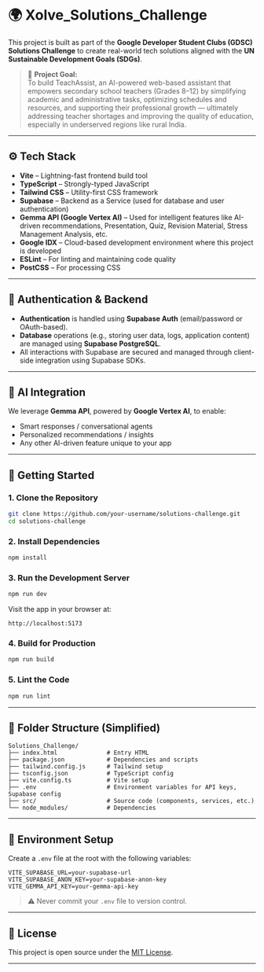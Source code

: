 # 🌍 Xolve_Solutions_Challenge

This project is built as part of the **Google Developer Student Clubs (GDSC) Solutions Challenge** to create real-world tech solutions aligned with the **UN Sustainable Development Goals (SDGs)**.

> 📌 **Project Goal:**  
> To build TeachAssist, an AI-powered web-based assistant that empowers secondary school teachers (Grades 8–12) by simplifying academic and administrative tasks, optimizing schedules and resources, and supporting their professional growth — ultimately addressing teacher shortages and improving the quality of education, especially in underserved regions like rural India.

---

## ⚙️ Tech Stack

- **Vite** – Lightning-fast frontend build tool
- **TypeScript** – Strongly-typed JavaScript
- **Tailwind CSS** – Utility-first CSS framework
- **Supabase** – Backend as a Service (used for database and user authentication)
- **Gemma API (Google Vertex AI)** – Used for intelligent features like AI-driven recommendations, Presentation, Quiz, Revision Material, Stress Management Analysis, etc.
- **Google IDX** – Cloud-based development environment where this project is developed
- **ESLint** – For linting and maintaining code quality
- **PostCSS** – For processing CSS

---

## 🔐 Authentication & Backend

- **Authentication** is handled using **Supabase Auth** (email/password or OAuth-based).
- **Database** operations (e.g., storing user data, logs, application content) are managed using **Supabase PostgreSQL**.
- All interactions with Supabase are secured and managed through client-side integration using Supabase SDKs.

---

## 🧠 AI Integration

We leverage **Gemma API**, powered by **Google Vertex AI**, to enable:
- Smart responses / conversational agents
- Personalized recommendations / insights
- Any other AI-driven feature unique to your app

---

## 🚀 Getting Started

### 1. Clone the Repository

```bash
git clone https://github.com/your-username/solutions-challenge.git
cd solutions-challenge
```

### 2. Install Dependencies

```bash
npm install
```

### 3. Run the Development Server

```bash
npm run dev
```

Visit the app in your browser at:

```
http://localhost:5173
```

### 4. Build for Production

```bash
npm run build
```

### 5. Lint the Code

```bash
npm run lint
```

---

## 📁 Folder Structure (Simplified)

```
Solutions_Challenge/
├── index.html              # Entry HTML
├── package.json            # Dependencies and scripts
├── tailwind.config.js      # Tailwind setup
├── tsconfig.json           # TypeScript config
├── vite.config.ts          # Vite setup
├── .env                    # Environment variables for API keys, Supabase config
├── src/                    # Source code (components, services, etc.)
└── node_modules/           # Dependencies
```

---

## 🧪 Environment Setup

Create a `.env` file at the root with the following variables:

```env
VITE_SUPABASE_URL=your-supabase-url
VITE_SUPABASE_ANON_KEY=your-supabase-anon-key
VITE_GEMMA_API_KEY=your-gemma-api-key
```

> ⚠️ Never commit your `.env` file to version control.

---

## 📜 License

This project is open source under the [MIT License](LICENSE).

---
